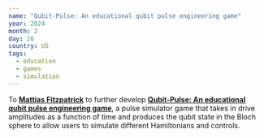 ```yaml
---
name: "Qubit-Pulse: An educational qubit pulse engineering game"
year: 2024
month: 2
day: 26
country: US
tags:
  - education
  - games
  - simulation
---
```

To **[Mattias Fitzpatrick](https://www.linkedin.com/in/mattias-fitzpatrick-8b53a9102/)** to further develop **[Qubit-Pulse: An educational qubit pulse engineering game](https://github.com/mvwf/qublitz)**, a pulse simulator game that takes in drive amplitudes as a function of time and produces the qubit state in the Bloch sphere to allow users to simulate different Hamiltonians and controls.

